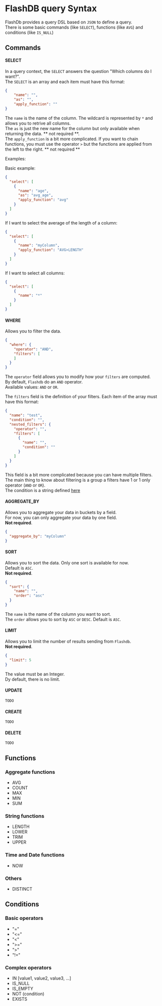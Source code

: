 # FlashDB query Syntax

FlashDb provides a query DSL based on `JSON` to define a query.  
There is some basic commands (like `SELECT`), functions (like `AVG`) and conditions (like `IS_NULL`)

## Commands

#### SELECT
  
In a query context, the `SELECT` answers the question "Which columns do I want?".  
The `SELECT` is an array and each item must have this format:
```json
{
    "name": "",
    "as": "",
    "apply_function": ""
}
```

The `name` is the name of the column. The wildcard is represented by `*` and allows you to retrive all columns.   
The `as` is just the new name for the column but only available when returning the data. ** not required **.    
The `apply_function` is a bit more complicated. If you want to chain functions, you must use the operator `>` but the functions
are applied from the left to the right. ** not required **

Examples:

Basic example:
```json
{
  "select": [
    {
      "name": "age",
      "as": "avg_age",
      "apply_function": "avg"
    }
  ]
}
```
If I want to select the average of the length of a column:

```json
{
  "select": [
    {
      "name": "myColumn",
      "apply_function": "AVG>LENGTH"
    }
  ]
}
```

If I want to select all columns:

```json
{
  "select": [
    {
      "name": "*"
    }
  ]
}
```

#### WHERE

Allows you to filter the data. 

```json
{
  "where": {
    "operator": "AND",
    "filters": [
    ]
  }
}
```

The `operator` field allows you to modify how your `filters` are computed.  
By default, `Flashdb` do an `AND` operator.  
Available values: `AND` or `OR`.

The `filters` field is the definition of your filters. Each item of the array must have this format:

```json
{
  "name": "test",
  "condition": "",
  "nested_filters": {
    "operator": "",
    "filters": [
      {
        "name": "",
        "condition": ""
      }
    ]
  }
}
```

This field is a bit more complicated because you can have multiple filters. 
The main thing to know about filtering is a group a filters have 1 or 1 only operator (`AND` or `OR`).  
The condition is a string defined [here](#conditions)

#### AGGREGATE_BY

Allows you to aggregate your data in buckets by a field.  
For now, you can only aggregate your data by one field.  
**Not required**.
```json
{
  "aggregate_by": "myColumn"
}
```

#### SORT

Allows you to sort the data. Only one sort is available for now.  
Default is `ASC`.  
**Not required**.  

```json
{
  "sort": {
    "name": "",
    "order": "asc"
  }
}
```

The `name` is the name of the column you want to sort.  
The `order` allows you to sort by `ASC` or `DESC`. Default is `ASC`.  


#### LIMIT

Allows you to limit the number of results sending from `Flashdb`.  
**Not required**.

```json
{
  "limit": 5
}
```

The value must be an Integer.  
Dy default, there is no limit.  

#### UPDATE

`TODO`

#### CREATE

`TODO`

#### DELETE

`TODO`

## Functions

### Aggregate functions

- AVG
- COUNT
- MAX
- MIN
- SUM

### String functions

- LENGTH
- LOWER
- TRIM
- UPPER

### Time and Date functions

- NOW

### Others

- DISTINCT

## <a id="conditions"></a> Conditions

### Basic operators

- "="
- "<="
- "<"
- ">="
- ">"
- "!=" 

### Complex operators

- IN [value1, value2, value3, ...]
- IS_NULL
- IS_EMPTY  
- NOT (condition)
- EXISTS
